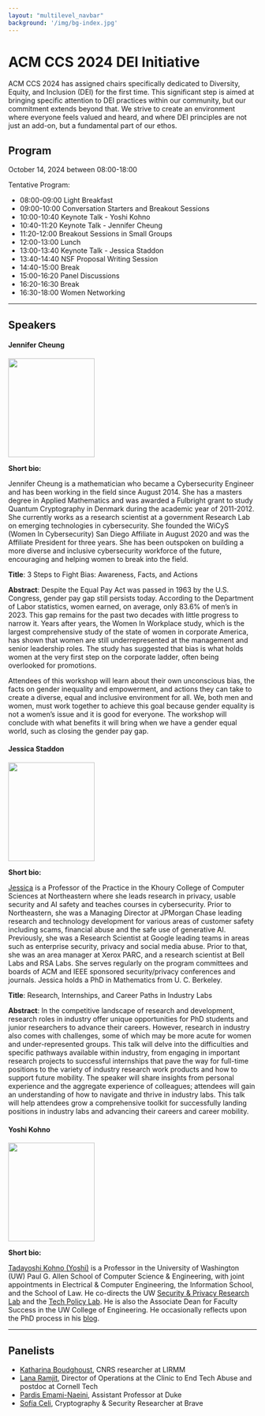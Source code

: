 ```yaml
---
layout: "multilevel_navbar"
background: '/img/bg-index.jpg'
---
```


# ACM CCS 2024 DEI Initiative

ACM CCS 2024 has assigned chairs specifically dedicated to Diversity, Equity, and Inclusion (DEI) for the first time. This significant step is aimed at bringing specific attention to DEI practices within our community, but our commitment extends beyond that. We strive to create an environment where everyone feels valued and heard, and where DEI principles are not just an add-on, but a fundamental part of our ethos.

## Program

October 14, 2024 between 08:00-18:00

Tentative Program:

* 08:00-09:00 Light Breakfast
* 09:00-10:00 Conversation Starters and Breakout Sessions
* 10:00-10:40 Keynote Talk - Yoshi Kohno
* 10:40-11:20 Keynote Talk - Jennifer Cheung
* 11:20-12:00 Breakout Sessions in Small Groups
* 12:00-13:00 Lunch
* 13:00-13:40 Keynote Talk - Jessica Staddon
* 13:40-14:40 NSF Proposal Writing Session
* 14:40-15:00 Break
* 15:00-16:20 Panel Discussions
* 16:20-16:30 Break
* 16:30-18:00 Women Networking


----

## Speakers

#### Jennifer Cheung

<img src="https://www.sigsac.org/ccs/CCS2024/img/dei/Jennifer.png" style="height: 200px; width: 175px; object-fit: cover;"/>

**Short bio:**

Jennifer Cheung is a mathematician who became a Cybersecurity Engineer and has been working in the field since August 2014. She has a masters degree in Applied Mathematics and  was awarded a Fulbright grant to study Quantum Cryptography in Denmark during the academic year of 2011-2012. She currently works as a research scientist at a government Research Lab on emerging technologies in cybersecurity. She founded the WiCyS (Women In Cybersecurity) San Diego Affiliate  in August 2020 and was the Affiliate President for three years. She has been outspoken on building a more diverse and inclusive cybersecurity workforce of the future, encouraging and helping women to break into the field.

**Title**: 3 Steps to Fight Bias: Awareness, Facts, and Actions 

**Abstract**: Despite the Equal Pay Act was passed in 1963 by the U.S. Congress, gender pay gap still persists today. According to the Department of Labor statistics, women earned, on average, only 83.6% of men’s in 2023. This gap remains for the past two decades with little progress to narrow it. Years after years, the Women In Workplace study, which is the largest comprehensive study of the state of women in corporate America, has shown that women are still underrepresented at the management and senior leadership roles. The study has suggested that bias is what holds women at the very first step on the corporate ladder, often being overlooked for promotions.
 
Attendees of this workshop will learn about their own unconscious bias, the facts on gender inequality and empowerment, and actions they can take to create a diverse, equal and inclusive environment for all. We, both men and women, must work together to achieve this goal because gender equality is not a women’s issue and it is good for everyone. The workshop will conclude with what benefits it will bring when we have a gender equal world, such as closing the gender pay gap. 


#### Jessica Staddon

<img src="https://www.sigsac.org/ccs/CCS2024/img/dei/Jessica.png" style="height: 200px; width: 175px; object-fit: cover;"/>

**Short bio:**

[Jessica](https://www.linkedin.com/in/jessica-staddon/) is a Professor of the Practice in the Khoury College of Computer Sciences at Northeastern where she leads research in privacy, usable security and AI safety and teaches courses in cybersecurity. Prior to Northeastern, she was a Managing Director at JPMorgan Chase leading research and technology development for various areas of customer safety including scams, financial abuse and the safe use of generative AI. Previously, she was a Research Scientist at Google leading teams in areas such as enterprise security, privacy and social media abuse. Prior to that, she was an area manager at Xerox PARC, and a research scientist at Bell Labs and RSA Labs. She serves regularly on the program committees and boards of ACM and IEEE sponsored security/privacy conferences and journals. Jessica holds a PhD in Mathematics from U. C. Berkeley.


**Title**: Research, Internships, and Career Paths in Industry Labs

**Abstract**: In the competitive landscape of research and development, research roles in industry offer unique opportunities for PhD students and junior researchers to advance their careers. However, research in industry also comes with challenges, some of which may be more acute for women and under-represented groups. This talk will delve into the difficulties and specific pathways available within industry, from engaging in important research projects to successful internships that pave the way for full-time positions to the variety of industry research work products and how to support future mobility. The speaker will share insights from personal experience and the aggregate experience of colleagues; attendees will gain an understanding of how to navigate and thrive in industry labs. This talk will help attendees grow a comprehensive toolkit for successfully landing positions in industry labs and advancing their careers and career mobility.

#### Yoshi Kohno

<img src="https://www.sigsac.org/ccs/CCS2024/img/dei/Yoshi.png" style="height: 200px; width: 175px; object-fit: cover;"/>

**Short bio:**

[Tadayoshi Kohno (Yoshi)](https://homes.cs.washington.edu/~yoshi/index.html) is a Professor in the University of Washington (UW) Paul G. Allen School of Computer Science & Engineering, with joint appointments in Electrical & Computer Engineering, the Information School, and the School of Law. He co-directs the UW [Security & Privacy Research Lab](https://seclab.cs.washington.edu/) and the [Tech Policy Lab](https://techpolicylab.uw.edu/). He is also the Associate Dean for Faculty Success in the UW College of Engineering. He occasionally reflects upon the PhD process in his [blog](https://yoshi-kohno.medium.com/).

----

## Panelists

* [Katharina Boudghoust](https://katinkabou.github.io/index.html), CNRS researcher at LIRMM 
* [Lana Ramjit](https://lanaramjit.xyz/), Director of Operations at the Clinic to End Tech Abuse and postdoc at Cornell Tech
* [Pardis Emami-Naeini](https://users.cs.duke.edu/~pardis/index.html), Assistant Professor at Duke
* [Sofía Celi](https://sofiaceli.com/), Cryptography & Security Researcher at Brave

<!-- 
## Short-term DEI Goals

In our pursuit of long-term DEI goals, we plan to organize panels featuring individuals who are actively implementing DEI initiatives in their organizations. These panels will provide practical takeaways for our community, helping us all to learn and grow together. We also foster community and culture of DEI within the Security and Privacy (S&P) field through networking events and inclusive conversation practices.

## Mission

A crucial part of our mission is to raise and amplify the voices of marginalized individuals, ensuring that everyone, regardless of their background, has an equal opportunity to contribute, learn, grow and benefit.

## Call to Action

We believe that each one of us has something unique to contribute to the cause regardless of our differences. We encourage everyone to actively participate and serve the community. Your experiences, insights, and perspectives can help us create a more inclusive and diverse environment.

## Sponsors 
VIRGINIA TECH

## People
Taken the DEI chairs from this: [ACM CCS 2024 (sigsac.org)](https://www.sigsac.org/ccs/CCS2024/organization/organizing-committee.html)

F. Betül Durak, Fengjun Li, Sophie Stephenson

The email id for chairs: ccs24-dei-chairs@acm.org 


## Code of Conduct
ACM CCS 2024 (sigsac.org) -->
